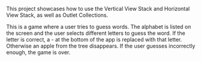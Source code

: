 This project showcases how to use the Vertical View Stack and Horizontal View Stack, as well as Outlet Collections.

This is a game where a user tries to guess words. The alphabet is listed on the screen and the user selects different letters to guess the word. If the letter is correct, a - at the bottom of the app is replaced with that letter. Otherwise an apple from the tree disappears. If the user guesses incorrectly enough, the game is over.
